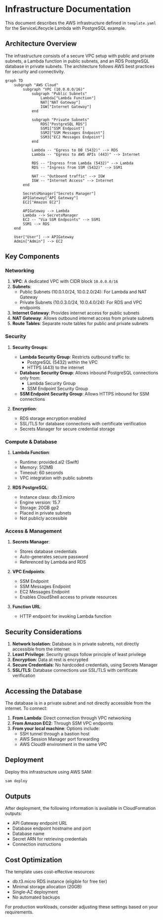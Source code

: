 # Infrastructure Documentation

This document describes the AWS infrastructure defined in `template.yaml` for the ServiceLifecycle Lambda with PostgreSQL example.

## Architecture Overview

The infrastructure consists of a secure VPC setup with public and private subnets, a Lambda function in public subnets, and an RDS PostgreSQL database in private subnets. The architecture follows AWS best practices for security and connectivity.

```mermaid
graph TD
    subgraph "AWS Cloud"
        subgraph "VPC (10.0.0.0/16)"
            subgraph "Public Subnets"
                Lambda["Lambda Function"]
                NAT["NAT Gateway"]
                IGW["Internet Gateway"]
            end
            
            subgraph "Private Subnets"
                RDS["PostgreSQL RDS"]
                SSM1["SSM Endpoint"]
                SSM2["SSM Messages Endpoint"]
                SSM3["EC2 Messages Endpoint"]
            end
            
            Lambda -- "Egress to DB (5432)" --> RDS
            Lambda -- "Egress to AWS APIs (443)" --> Internet
            
            RDS -- "Ingress from Lambda (5432)" --> Lambda
            RDS -- "Ingress from SSM (5432)" --> SSM1
            
            NAT -- "Outbound traffic" --> IGW
            IGW -- "Internet Access" --> Internet
        end
        
        SecretsManager["Secrets Manager"]
        APIGateway["API Gateway"]
        EC2["Amazon EC2"]
        
        APIGateway --> Lambda
        Lambda --> SecretsManager
        EC2 -- "Via SSM Endpoints" --> SSM1
        SSM1 --> RDS
    end
    
    User["User"] --> APIGateway
    Admin["Admin"] --> EC2
```

## Key Components

### Networking

1. **VPC**: A dedicated VPC with CIDR block `10.0.0.0/16`
2. **Subnets**:
   - Public Subnets (10.0.1.0/24, 10.0.2.0/24): For Lambda and NAT Gateway
   - Private Subnets (10.0.3.0/24, 10.0.4.0/24): For RDS and VPC endpoints
3. **Internet Gateway**: Provides internet access for public subnets
4. **NAT Gateway**: Allows outbound internet access from private subnets
5. **Route Tables**: Separate route tables for public and private subnets

### Security

1. **Security Groups**:
   - **Lambda Security Group**: Restricts outbound traffic to:
     - PostgreSQL (5432) within the VPC
     - HTTPS (443) to the internet
   - **Database Security Group**: Allows inbound PostgreSQL connections only from:
     - Lambda Security Group
     - SSM Endpoint Security Group
   - **SSM Endpoint Security Group**: Allows HTTPS inbound for SSM connections

2. **Encryption**:
   - RDS storage encryption enabled
   - SSL/TLS for database connections with certificate verification
   - Secrets Manager for secure credential storage

### Compute & Database

1. **Lambda Function**:
   - Runtime: provided.al2 (Swift)
   - Memory: 512MB
   - Timeout: 60 seconds
   - VPC integration with public subnets

2. **RDS PostgreSQL**:
   - Instance class: db.t3.micro
   - Engine version: 15.7
   - Storage: 20GB gp2
   - Placed in private subnets
   - Not publicly accessible

### Access & Management

1. **Secrets Manager**:
   - Stores database credentials
   - Auto-generates secure password
   - Referenced by Lambda and RDS

2. **VPC Endpoints**:
   - SSM Endpoint
   - SSM Messages Endpoint
   - EC2 Messages Endpoint
   - Enables CloudShell access to private resources

3. **Function URL**:
   - HTTP endpoint for invoking Lambda function

## Security Considerations

1. **Network Isolation**: Database is in private subnets, not directly accessible from the internet
2. **Least Privilege**: Security groups follow principle of least privilege
3. **Encryption**: Data at rest is encrypted
4. **Secure Credentials**: No hardcoded credentials, using Secrets Manager
5. **SSL/TLS**: Database connections use SSL/TLS with certificate verification

## Accessing the Database

The database is in a private subnet and not directly accessible from the internet. To connect:

1. **From Lambda**: Direct connection through VPC networking
2. **From Amazon EC2**: Through SSM VPC endpoints
3. **From your local machine**: Options include:
   - SSH tunnel through a bastion host
   - AWS Session Manager port forwarding
   - AWS Cloud9 environment in the same VPC

## Deployment

Deploy this infrastructure using AWS SAM:

```bash
sam deploy
```

## Outputs

After deployment, the following information is available in CloudFormation outputs:

- API Gateway endpoint URL
- Database endpoint hostname and port
- Database name
- Secret ARN for retrieving credentials
- Connection instructions

## Cost Optimization

The template uses cost-effective resources:
- db.t3.micro RDS instance (eligible for free tier)
- Minimal storage allocation (20GB)
- Single-AZ deployment
- No automated backups

For production workloads, consider adjusting these settings based on your requirements.